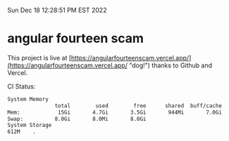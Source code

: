 Sun Dec 18 12:28:51 PM EST 2022

# angular fourteen scam


This project is live at [https://angularfourteenscam.vercel.app/](https://angularfourteenscam.vercel.app/ "dog!") thanks to Github and Vercel.

CI Status: 

```bash
System Memory
               total        used        free      shared  buff/cache   available
Mem:            15Gi       4.7Gi       3.5Gi       944Mi       7.0Gi       9.3Gi
Swap:          8.0Gi       8.0Mi       8.0Gi
System Storage
612M	.
```
